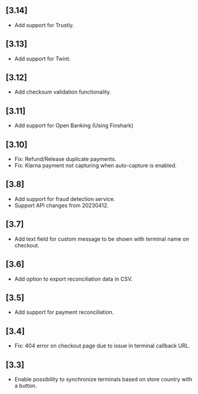 ## [3.14]
- Add support for Trustly.
## [3.13]
- Add support for Twint.
## [3.12]
- Add checksum validation functionality.
## [3.11]
- Add support for Open Banking (Using Finshark)
## [3.10]
- Fix: Refund/Release duplicate payments.
- Fix: Klarna payment not capturing when auto-capture is enabled.
## [3.8]
- Add support for fraud detection service.
- Support API changes from 20230412.
## [3.7]
- Add text field for custom message to be shown with terminal name on checkout.
## [3.6]
- Add option to export reconciliation data in CSV.
## [3.5]
- Add support for payment reconciliation.

## [3.4]
- Fix: 404 error on checkout page due to issue in terminal callback URL.

## [3.3]
- Enable possibility to synchronize terminals based on store country with a button.